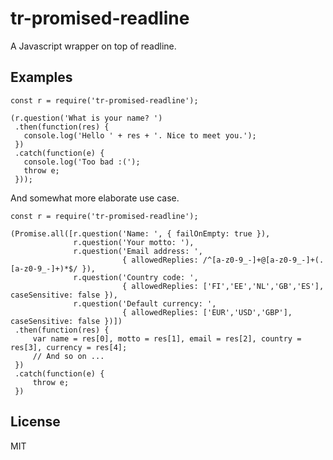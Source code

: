 tr-promised-readline
====================

A Javascript wrapper on top of readline.

Examples
--------

```
const r = require('tr-promised-readline');

(r.question('What is your name? ')
 .then(function(res) {
   console.log('Hello ' + res + '. Nice to meet you.');
 })
 .catch(function(e) {
   console.log('Too bad :(');
   throw e;
 }));
```

And somewhat more elaborate use case.

```
const r = require('tr-promised-readline');

(Promise.all([r.question('Name: ', { failOnEmpty: true }),
              r.question('Your motto: '),
              r.question('Email address: ',
                         { allowedReplies: /^[a-z0-9_-]+@[a-z0-9_-]+(.[a-z0-9_-]+)*$/ }),
              r.question('Country code: ',
                         { allowedReplies: ['FI','EE','NL','GB','ES'], caseSensitive: false }),
              r.question('Default currency: ',
                         { allowedReplies: ['EUR','USD','GBP'], caseSensitive: false })])
 .then(function(res) {
     var name = res[0], motto = res[1], email = res[2], country = res[3], currency = res[4];
     // And so on ...
 })
 .catch(function(e) {
     throw e;
 })
```

License
-------

MIT
